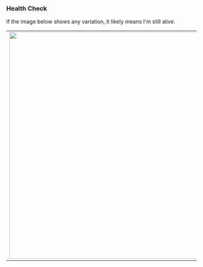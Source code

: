 ### Health Check

<p>
If the image below shows any variation, it likely means I'm still alive.
</p>

<table>
  <tr>
    <td>
<img src="https://mtod.org/me/heart.png" width="600"/>
    </td>
    <td>
<img width="200" src="https://camo.githubusercontent.com/ece2ef325aa7ee0de4a5119568cc725b09cacf14e0740d15ab2d27af36b7b5a3/68747470733a2f2f6f6b69646f6b692e636f6d70757465722f72756e2d746f74616c2e7376673f763d33"/>
    </td>
  </tr>
</table>
